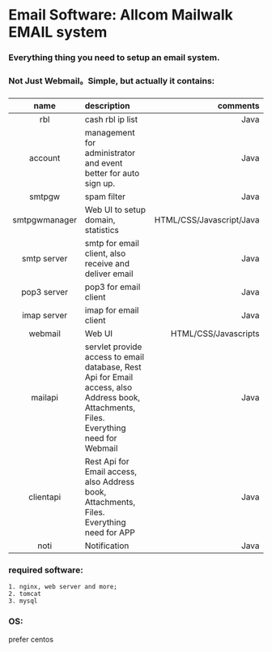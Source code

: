 # Email Software: Allcom Mailwalk EMAIL system
### Everything thing you need to setup an email system.
### Not Just Webmail。Simple, but actually it contains:
###
| name | description |comments|
|:------:|:------|-------:|
| rbl | cash rbl ip list |Java     |
| account |management for administrator and event better for auto sign up.|Java|
| smtpgw | spam filter |Java     |
| smtpgwmanager | Web UI to setup domain, statistics |HTML/CSS/Javascript/Java     |
| smtp server| smtp for email client, also receive and deliver email|Java|
| pop3 server| pop3 for email client|Java|
| imap server| imap for email client|Java|
| webmail | Web UI | HTML/CSS/Javascripts|
| mailapi | servlet provide access to email database, Rest Api for Email access, also Address book, Attachments, Files. Everything need for Webmail|Java|
| clientapi | Rest Api for Email access, also Address book, Attachments, Files. Everything need for APP|Java|
| noti | Notification | Java|

### required software:
```
1. nginx, web server and more;
2. tomcat
3. mysql
```

### OS: 
prefer centos


